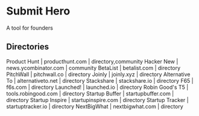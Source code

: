 # Submit Hero

A tool for founders

## Directories

Product Hunt | producthunt.com | directory,community
Hacker New | news.ycombinator.com | community
BetaList | betalist.com | directory
PitchWall | pitchwall.co | directory
Joinly | joinly.xyz | directory
Alternative To | alternativeto.net | directory
Stackshare | stackshare.io | directory
F65 | f6s.com | directory
Launched! | launched.io | directory
Robin Good's T5 | tools.robingood.com | directory
Startup Buffer | startupbuffer.com | directory
Startup Inspire | startupinspire.com | directory
Startup Tracker | startuptracker.io | directory
NextBigWhat | nextbigwhat.com | directory

